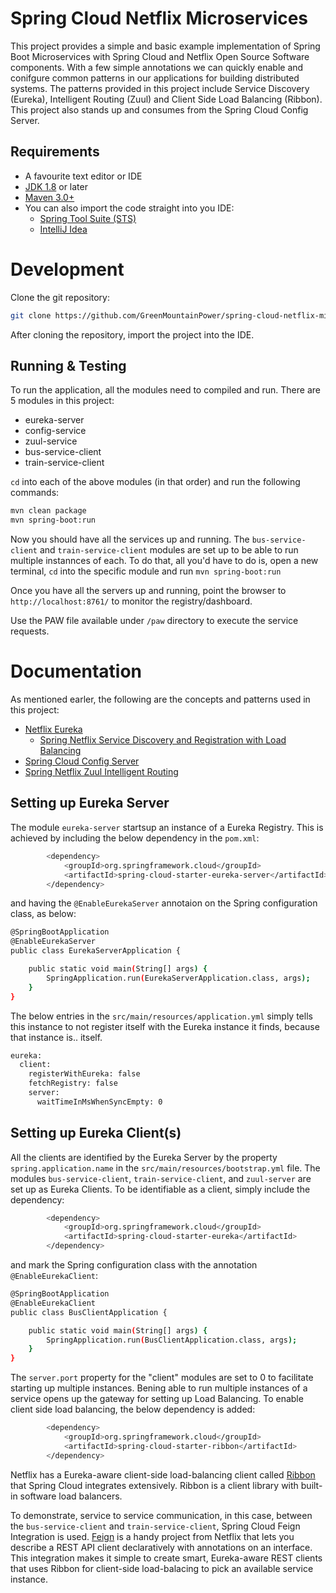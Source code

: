 Spring Cloud Netflix Microservices
============
This project provides a simple and basic example implementation of Spring Boot Microservices with Spring Cloud and Netflix Open Source Software components. With a few simple annotations we can quickly enable and conifgure common patterns in our applications for building distributed systems. The patterns provided in this project include Service Discovery (Eureka), Intelligent Routing (Zuul) and Client Side Load Balancing (Ribbon). This project also stands up and consumes from the Spring Cloud Config Server.

## Requirements

* A favourite text editor or IDE
* [JDK 1.8](http://www.oracle.com/technetwork/java/javase/downloads/index.html) or later
* [Maven 3.0+](https://maven.apache.org/download.cgi)
* You can also import the code straight into you IDE:
	* [Spring Tool Suite (STS)](https://spring.io/guides/gs/sts/)
	* [IntelliJ Idea](https://spring.io/guides/gs/intellij-idea/) 

# Development
Clone the git repository:

```bash
git clone https://github.com/GreenMountainPower/spring-cloud-netflix-microservices.git
```

After cloning the repository, import the project into the IDE.

## Running & Testing

To run the application, all the modules need to compiled and run. There are 5 modules in this project:
* eureka-server
* config-service
* zuul-service
* bus-service-client
* train-service-client

`cd` into each of the above modules (in that order) and run the following commands:
```bash
mvn clean package
mvn spring-boot:run
```

Now you should have all the services up and running. The `bus-service-client` and `train-service-client` modules are set up to be able to run multiple instannces of each. To do that, all you'd have to do is, open a new terminal, `cd` into the specific module and run `mvn spring-boot:run`

Once you have all the servers up and running, point the browser to `http://localhost:8761/` to monitor the registry/dashboard. 

Use the PAW file available under `/paw` directory to execute the service requests.

# Documentation
As mentioned earler, the following are the concepts and patterns used in this project:
* [Netflix Eureka](https://github.com/Netflix/eureka/wiki/Eureka-at-a-glance)
	* [Spring Netflix Service Discovery and Registration with Load Balancing](https://spring.io/blog/2015/01/20/microservice-registration-and-discovery-with-spring-cloud-and-netflix-s-eureka)
* [Spring Cloud Config Server](https://cloud.spring.io/spring-cloud-config/spring-cloud-config.html)
* [Spring Netflix Zuul Intelligent Routing](https://spring.io/guides/gs/routing-and-filtering)

## Setting up Eureka Server

The module `eureka-server` startsup an instance of a Eureka Registry. This is achieved by including the below dependency in the `pom.xml`:
```bash
		<dependency>
			<groupId>org.springframework.cloud</groupId>
			<artifactId>spring-cloud-starter-eureka-server</artifactId>
		</dependency>
```
and having the `@EnableEurekaServer` annotaion on the Spring configuration class, as below:

```bash
@SpringBootApplication
@EnableEurekaServer
public class EurekaServerApplication {

	public static void main(String[] args) {
		SpringApplication.run(EurekaServerApplication.class, args);
	}
}
```

The below entries in the `src/main/resources/application.yml` simply tells this instance to not register itself with the Eureka instance it finds, because that instance is.. itself.
```bash
eureka:
  client:
    registerWithEureka: false
    fetchRegistry: false
    server:
      waitTimeInMsWhenSyncEmpty: 0
```

## Setting up Eureka Client(s)
All the clients are identified by the Eureka Server by the property `spring.application.name` in the `src/main/resources/bootstrap.yml` file. The modules `bus-service-client`, `train-service-client`, and `zuul-server` are set up as Eureka Clients. To be identifiable as a client, simply include the dependency:
```bash
		<dependency>
			<groupId>org.springframework.cloud</groupId>
			<artifactId>spring-cloud-starter-eureka</artifactId>
		</dependency>
```

and mark the Spring configuration class with the annotation `@EnableEurekaClient`:
```bash
@SpringBootApplication
@EnableEurekaClient
public class BusClientApplication {

	public static void main(String[] args) {
		SpringApplication.run(BusClientApplication.class, args);
	}
}
```

The `server.port` property for the "client" modules are set to 0 to facilitate starting up multiple instances. Bening able to run multiple instances of a service opens up the gateway for setting up Load Balancing. To enable client side load balancing, the below dependency is added:
```bash
		<dependency>
			<groupId>org.springframework.cloud</groupId>
			<artifactId>spring-cloud-starter-ribbon</artifactId>
		</dependency>
```
Netflix has a Eureka-aware client-side load-balancing client called [Ribbon](https://github.com/Netflix/ribbon) that Spring Cloud integrates extensively. Ribbon is a client library with built-in software load balancers.

To demonstrate, service to service communication, in this case, between the `bus-service-client` and `train-service-client`, Spring Cloud Feign Integration is used. [Feign](https://github.com/Netflix/feign) is a handy project from Netflix that lets you describe a REST API client declaratively with annotations on an interface. This integration makes it simple to create smart, Eureka-aware REST clients that uses Ribbon for client-side load-balacing to pick an available service instance.
